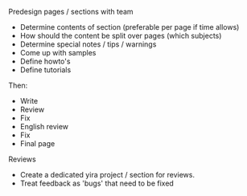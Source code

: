 Predesign pages / sections with team
* Determine contents of section (preferable per page if time allows)
* How should the content be split over pages (which subjects)
* Determine special notes / tips / warnings
* Come up with samples
* Define howto's
* Define tutorials


Then:

* Write
* Review
* Fix
* English review
* Fix
* Final page


Reviews

* Create a dedicated yira project / section for reviews.
* Treat feedback as 'bugs' that need to be fixed